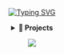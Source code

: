 <span style="user-select: none; -webkit-user-select: none; -moz-user-select: none;">

<div align="center">

[![Typing SVG](https://readme-typing-svg.demolab.com?font=Fira+Code&size=40&duration=3500&pause=1000&color=FFFFFF&center=true&vCenter=true&random=true&width=600&height=100&lines=Software+Developer;Cybersecurity+Expert;SysAdmin;Network+Engineer;Malware+Dev)](https://matixandr.me)

</div>

<div align="center">
  <details>
    <summary><b>🚀 Projects</b></summary>
    - COMING SOON...
  </details>
</div>

<p align="center">
  <a>
    <img src="https://skillicons.dev/icons?i=c,cpp,python,postgres,linux,debian" />
  </a>
</p>
</span>
